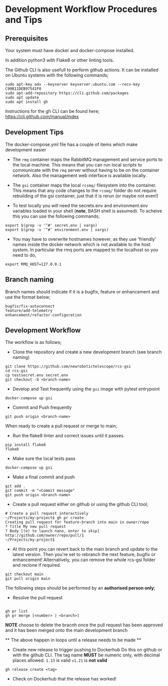 # Development Workflow Procedures and Tips

## Prerequisites
Your system must have docker and docker-compose installed.

In addition python3 with Flake8 or other linting tools.

The Github CLI is also usefull to perform github actions. It can be installed
on Ubuntu systems with the following commands;

```
sudo apt-key adv --keyserver keyserver.ubuntu.com --recv-key C99B11DEB97541F0
sudo apt-add-repository https://cli.github.com/packages
sudo apt update
sudo apt install gh
```
Instructions for the gh CLI can be found here;
https://cli.github.com/manual/index


## Development Tips
The docker-compose.yml file has a couple of items which make development easier

* The `rmq` container maps the RabbitMQ management and service ports to the
local machine. This means that you can run local scripts to communicate with
the `rmq` server without having to be on the container network. Also the
management web interface is available locally.

* The `gsi` container maps the local `rcsmq/` filesystem into the container.
This means that any code changes to the `rcsmq/` folder do not require
rebuilding of the gsi container, just that it is rerun (or maybe not even!)

* To test locally you will need the secrets.env and environment.env variables
loaded in your shell (**note**, BASH shell is assumed). To acheive
this you can use the following commands;
```shell
export $(grep -v '^#' secret.env | xargs)
export $(grep -v '^#' environment.env | xargs)
```

* You may have to overwrite hostnames however, as they use 'friendly'
names inside the docker network which is not available to the host system.
In particular the rmq ports are mapped to the localhost so you need to do,
```shell
export RMQ_HOST=127.0.0.1
```


## Branch naming
Branch names should indicate if it is a bugfix, feature or enhancement
and use the format below;

```
bugfix/fix-autoconnect
feature/add-telemetry
enhancement/refactor-configuration
```

## Development Workflow
The workflow is as follows;

* Clone the repository and create a new development branch (see branch naming)
```shell
git clone https://github.com/newrobotictelescope/rcs-gsi
cd rcs-gsi
cp testsecret.env secret.env
git checkout -b <branch-name>
```

* Develop and Test frequently using the `gsi` image with pytest entrypoint
```shell
docker-compose up gsi
```
* Commit and Push frequently
```shell
git push origin <branch-name>
```

When ready to create a pull request or merge to main;

* Run the flake8 linter and correct issues until it passes.
```shell
pip install flake8
flake8
```

* Make sure the local tests pass
```shell
docker-compose up gsi
```

* Make a final commit and push
```shell
git add .
git commit -m "<Commit message"
git push origin <branch-name>
```

* Create a pull request either on github or using the github CLI tool;
```shell
# Create a pull request interactively
~/Projects/my-project$ gh pr create
Creating pull request for feature-branch into main in owner/repo
? Title My new pull request
? Body [(e) to launch nano, enter to skip]
http://github.com/owner/repo/pull/1
~/Projects/my-project$
```

* At this point you can revert back to the main branch and update to the latest
version. Then you're set to rebranch the next feature, bugfix or enhancement!
Alternatively, you can remove the whole rcs-gsi folder and reclone if required.
```
git checkout main
git pull origin main
```

The following steps should be performed by an **authorised person only**;

* Resolve the pull request

```shell

gh pr list
gh pr merge [<number> | <branch>]
```

**NOTE** choose to delete the bracnh once the pull request has been approved and it has been merged onto the main development branch

** The above happen in loops until a release needs to be made **


* Create new release to trigger pushing to Dockerhub
Do this on github or with the github CLI. The tag name **MUST** be numeric
only, with decimal places allowed. `1.13` is valid `v1.21` is **not valid**
```shell
gh release create <tag>
```

* Check on Dockerhub that the release has worked!
